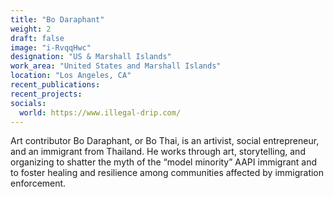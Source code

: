 ```yaml
---
title: "Bo Daraphant"
weight: 2
draft: false
image: "i-RvqqHwc"
designation: "US & Marshall Islands"
work_area: "United States and Marshall Islands"
location: "Los Angeles, CA"
recent_publications:
recent_projects:
socials:
  world: https://www.illegal-drip.com/
---
```


Art contributor Bo Daraphant, or Bo Thai, is an artivist, social entrepreneur, and an immigrant from Thailand. He works through art, storytelling, and organizing to shatter the myth of the “model minority” AAPI immigrant and to foster healing and resilience among communities affected by immigration enforcement.  
